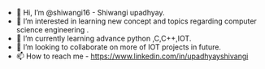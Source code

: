 - 👋 Hi, I’m @shiwangi16 - Shiwangi upadhyay.
- 👀 I’m interested in learning new concept and topics regarding computer science engineering .
- 🌱 I’m currently learning advance python ,C,C++,IOT.
- 💞️ I’m looking to collaborate on more of IOT projects in future.
- 📫 How to reach me - https://www.linkedin.com/in/upadhyayshivangi

<!---
shiwangi16/shiwangi16 is a ✨ special ✨ repository because its `README.md` (this file) appears on your GitHub profile.
You can click the Preview link to take a look at your changes.
--->
